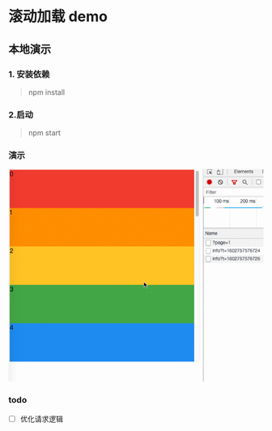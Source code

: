 # 滚动加载 demo

## 本地演示

### 1. 安装依赖

> npm install

### 2.启动

> npm start

### 演示

![demo](/examples/rolling-load/demo.gif)

### todo

- [ ] 优化请求逻辑
